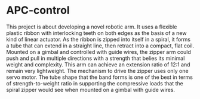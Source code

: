 # APC-control

This project is about developing a novel robotic arm. It uses a flexible plastic ribbon with interlocking teeth on both edges as the basis of a new kind of linear actuator. As the ribbon is zipped into itself in a spiral, it forms a tube that can extend in a straight line, then retract into a compact, flat coil. Mounted on a gimbal and controlled with guide wires, the zipper arm could push and pull in multiple directions with a strength that belies its minimal weight and complexity. This arm can achieve an extension ratio of 12:1 and remain very lightweight. The mechanism to drive the zipper uses only one servo motor. The tube shape that the band forms is one of the best in terms of strength-to-weight ratio in supporting the compressive loads that the spiral zipper would see when mounted on a gimbal with guide wires.
